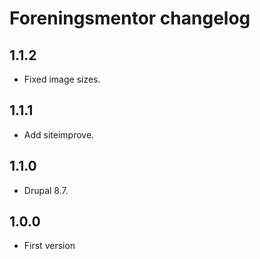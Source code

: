 # Foreningsmentor changelog

## 1.1.2

* Fixed image sizes.

## 1.1.1

* Add siteimprove.

## 1.1.0

* Drupal 8.7.

## 1.0.0

* First version
